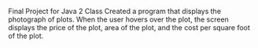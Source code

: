 Final Project for Java 2 Class
Created a program that displays the photograph of plots. When the user hovers over the plot, the screen displays the price of the plot, area of the plot, and the cost per square foot of the plot. 
